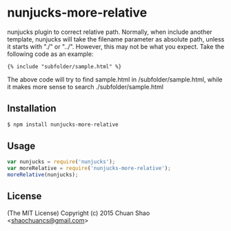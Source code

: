 # nunjucks-more-relative
nunjucks plugin to correct relative path. Normally, when include another template, nunjucks will take the filename parameter as absolute path, unless it starts with "./" or "../". However, this may not be what you expect.
Take the following code as an example:
```
{% include "subfolder/sample.html" %}
```
The above code will try to find sample.html in <project root>/subfolder/sample.html, while it makes more sense to search ./subfolder/sample.html

## Installation
```sh
$ npm install nunjucks-more-relative
```

## Usage
```js
var nunjucks = require('nunjucks');
var moreRelative = require('nunjucks-more-relative');
moreRelative(nunjucks);
```

## License
(The MIT License)
Copyright (c) 2015 Chuan Shao &lt;shaochuancs@gmail.com&gt;